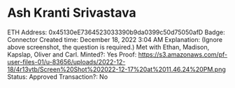 # Ash Kranti Srivastava

ETH Address: 0x45130eE7364523033390b9da0399c50d75050afD
Badge: Connector
Created time: December 18, 2022 3:04 AM
Explanation: (Ignore above screenshot, the question is required.) Met with Ethan, Madison, Kapslap, Oliver and Carl.
Minted?: Yes
Proof: https://s3.amazonaws.com/pf-user-files-01/u-83656/uploads/2022-12-18/4r13vtb/Screen%20Shot%202022-12-17%20at%2011.46.24%20PM.png
Status: Approved
Transaction?: No